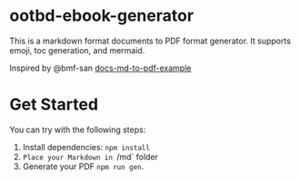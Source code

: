 # ootbd-ebook-generator
This is a markdown format documents to PDF format generator. It supports emoji, toc generation, and mermaid.

Inspired by @bmf-san [docs-md-to-pdf-example](https://github.com/bmf-san/docs-md-to-pdf-example.git)

# Get Started
You can try with the following steps:

1. Install dependencies: `npm install`
2. `Place your Markdown in `/md` folder
3. Generate your PDF `npm run gen`.
